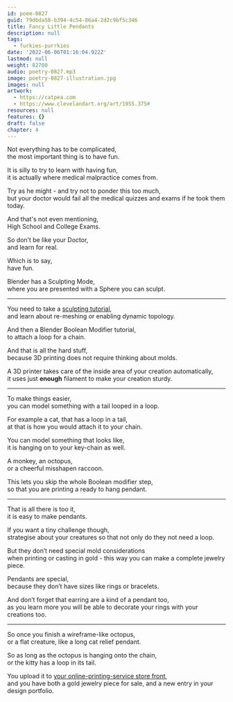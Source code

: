 ```yaml
---
id: poem-0827
guid: 79d6da58-b394-4c54-86a4-2d2c9bf5c346
title: Fancy Little Pendants
description: null
tags:
  - furkies-purrkies
date: '2022-06-06T01:16:04.922Z'
lastmod: null
weight: 82700
audio: poetry-0827.mp3
image: poetry-0827-illustration.jpg
images: null
artwork:
  - https://catpea.com
  - https://www.clevelandart.org/art/1955.375#
resources: null
features: {}
draft: false
chapter: 4
---
```


Not everything has to be complicated,\
the most important thing is to have fun.

It is silly to try to learn with having fun,\
it is actually where medical malpractice comes from.

Try as he might - and try not to ponder this too much,\
but your doctor would fail all the medical quizzes and exams if he took them today.

And that's not even mentioning,\
High School and College Exams.

So don’t be like your Doctor,\
and learn for real.

Which is to say,\
have fun.

Blender has a Sculpting Mode,\
where you are presented with a Sphere you can sculpt.

---

You need to take a [sculpting tutorial](https://www.youtube.com/watch?v=qEB91bRkPXE),\
and learn about re-meshing or enabling dynamic topology.

And then a Blender Boolean Modifier tutorial,\
to attach a loop for a chain.

And that is all the hard stuff,\
because 3D printing does not require thinking about molds.

A 3D printer takes care of the inside area of your creation automatically,\
it uses just **enough** filament to make your creation sturdy.

---

To make things easier,\
you can model something with a tail looped in a loop.

For example a cat, that has a loop in a tail,\
at that is how you would attach it to your chain.

You can model something that looks like,\
it is hanging on to your key-chain as well.

A monkey, an octopus,\
or a cheerful misshapen raccoon.

This lets you skip the whole Boolean modifier step,\
so that you are printing a ready to hang pendant.

---

That is all there is too it,\
it is easy to make pendants.

If you want a tiny challenge though,\
strategise about your creatures so that not only do they not need a loop.

But they don’t need special mold considerations\
when printing or casting in gold - this way you can make a complete jewelry piece.

Pendants are special,\
because they don’t have sizes like rings or bracelets.

And don’t forget that earring are a kind of a pendant too,\
as you learn more you will be able to decorate your rings with your creations too.

---

So once you finish a wireframe-like octopus,\
or a flat creature, like a long cat relief pendant.

So as long as the octopus is hanging onto the chain,\
or the kitty has a loop in its tail.

You upload it to [your online-printing-service store front](https://www.youtube.com/results?search_query=Shapeways),\
and you have both a gold jewelry piece for sale, and a new entry in your design portfolio.
